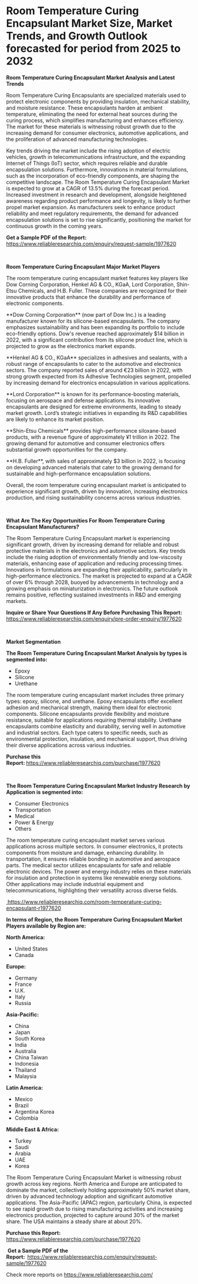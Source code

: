 <p><h1>Room Temperature Curing Encapsulant Market Size, Market Trends, and Growth Outlook forecasted for period from 2025 to 2032</h1></p><p><strong>Room Temperature Curing Encapsulant Market Analysis and Latest Trends</strong></p>
<p><p>Room Temperature Curing Encapsulants are specialized materials used to protect electronic components by providing insulation, mechanical stability, and moisture resistance. These encapsulants harden at ambient temperature, eliminating the need for external heat sources during the curing process, which simplifies manufacturing and enhances efficiency. The market for these materials is witnessing robust growth due to the increasing demand for consumer electronics, automotive applications, and the proliferation of advanced manufacturing technologies.</p><p>Key trends driving the market include the rising adoption of electric vehicles, growth in telecommunications infrastructure, and the expanding Internet of Things (IoT) sector, which requires reliable and durable encapsulation solutions. Furthermore, innovations in material formulations, such as the incorporation of eco-friendly components, are shaping the competitive landscape. The Room Temperature Curing Encapsulant Market is expected to grow at a CAGR of 13.5% during the forecast period. Increased investment in research and development, alongside heightened awareness regarding product performance and longevity, is likely to further propel market expansion. As manufacturers seek to enhance product reliability and meet regulatory requirements, the demand for advanced encapsulation solutions is set to rise significantly, positioning the market for continuous growth in the coming years.</p></p>
<p><strong>Get a Sample PDF of the Report:&nbsp;</strong> <a href="https://www.reliableresearchiq.com/enquiry/request-sample/1977620?utm_campaign=2224&utm_medium=2&utm_source=Github&utm_content=ia&utm_term=04022025&utm_id=room-temperature-curing-encapsulant">https://www.reliableresearchiq.com/enquiry/request-sample/1977620</a></p>
<p>&nbsp;</p>
<p><strong>Room Temperature Curing Encapsulant Major Market Players</strong></p>
<p><p>The room temperature curing encapsulant market features key players like Dow Corning Corporation, Henkel AG & CO., KGaA, Lord Corporation, Shin-Etsu Chemicals, and H.B. Fuller. These companies are recognized for their innovative products that enhance the durability and performance of electronic components.</p><p>**Dow Corning Corporation** (now part of Dow Inc.) is a leading manufacturer known for its silicone-based encapsulants. The company emphasizes sustainability and has been expanding its portfolio to include eco-friendly options. Dow's revenue reached approximately $14 billion in 2022, with a significant contribution from its silicone product line, which is projected to grow as the electronics market expands.</p><p>**Henkel AG & CO., KGaA** specializes in adhesives and sealants, with a robust range of encapsulants to cater to the automotive and electronics sectors. The company reported sales of around €23 billion in 2022, with strong growth expected from its Adhesive Technologies segment, propelled by increasing demand for electronics encapsulation in various applications.</p><p>**Lord Corporation** is known for its performance-boosting materials, focusing on aerospace and defense applications. Its innovative encapsulants are designed for extreme environments, leading to steady market growth. Lord’s strategic initiatives in expanding its R&D capabilities are likely to enhance its market position.</p><p>**Shin-Etsu Chemicals** provides high-performance siloxane-based products, with a revenue figure of approximately ¥1 trillion in 2022. The growing demand for automotive and consumer electronics offers substantial growth opportunities for the company.</p><p>**H.B. Fuller**, with sales of approximately $3 billion in 2022, is focusing on developing advanced materials that cater to the growing demand for sustainable and high-performance encapsulation solutions.</p><p>Overall, the room temperature curing encapsulant market is anticipated to experience significant growth, driven by innovation, increasing electronics production, and rising sustainability concerns across various industries.</p></p>
<p>&nbsp;</p>
<p><strong>What Are The Key Opportunities For Room Temperature Curing Encapsulant Manufacturers?</strong></p>
<p><p>The Room Temperature Curing Encapsulant market is experiencing significant growth, driven by increasing demand for reliable and robust protective materials in the electronics and automotive sectors. Key trends include the rising adoption of environmentally friendly and low-viscosity materials, enhancing ease of application and reducing processing times. Innovations in formulations are expanding their applicability, particularly in high-performance electronics. The market is projected to expand at a CAGR of over 6% through 2028, buoyed by advancements in technology and a growing emphasis on miniaturization in electronics. The future outlook remains positive, reflecting sustained investments in R&D and emerging markets.</p></p>
<p><strong>Inquire or Share Your Questions If Any Before Purchasing This Report:</strong> <a href="https://www.reliableresearchiq.com/enquiry/pre-order-enquiry/1977620?utm_campaign=2224&utm_medium=2&utm_source=Github&utm_content=ia&utm_term=04022025&utm_id=room-temperature-curing-encapsulant">https://www.reliableresearchiq.com/enquiry/pre-order-enquiry/1977620</a></p>
<p>&nbsp;</p>
<p><strong>Market Segmentation</strong></p>
<p><strong>The Room Temperature Curing Encapsulant Market Analysis by types is segmented into:</strong></p>
<p><ul><li>Epoxy</li><li>Silicone</li><li>Urethane</li></ul></p>
<p><p>The room temperature curing encapsulant market includes three primary types: epoxy, silicone, and urethane. Epoxy encapsulants offer excellent adhesion and mechanical strength, making them ideal for electronic components. Silicone encapsulants provide flexibility and moisture resistance, suitable for applications requiring thermal stability. Urethane encapsulants combine elasticity and durability, serving well in automotive and industrial sectors. Each type caters to specific needs, such as environmental protection, insulation, and mechanical support, thus driving their diverse applications across various industries.</p></p>
<p><strong>Purchase this Report:&nbsp;</strong><a href="https://www.reliableresearchiq.com/purchase/1977620?utm_campaign=2224&utm_medium=2&utm_source=Github&utm_content=ia&utm_term=04022025&utm_id=room-temperature-curing-encapsulant">https://www.reliableresearchiq.com/purchase/1977620</a></p>
<p>&nbsp;</p>
<p><strong>The Room Temperature Curing Encapsulant Market Industry Research by Application is segmented into:</strong></p>
<p><ul><li>Consumer Electronics</li><li>Transportation</li><li>Medical</li><li>Power & Energy</li><li>Others</li></ul></p>
<p><p>The room temperature curing encapsulant market serves various applications across multiple sectors. In consumer electronics, it protects components from moisture and damage, enhancing durability. In transportation, it ensures reliable bonding in automotive and aerospace parts. The medical sector utilizes encapsulants for safe and reliable electronic devices. The power and energy industry relies on these materials for insulation and protection in systems like renewable energy solutions. Other applications may include industrial equipment and telecommunications, highlighting their versatility across diverse fields.</p></p>
<p><a href="https://www.reliableresearchiq.com/room-temperature-curing-encapsulant-r1977620?utm_campaign=2224&utm_medium=2&utm_source=Github&utm_content=ia&utm_term=04022025&utm_id=room-temperature-curing-encapsulant">&nbsp;https://www.reliableresearchiq.com/room-temperature-curing-encapsulant-r1977620</a></p>
<p><strong>In terms of Region, the Room Temperature Curing Encapsulant Market Players available by Region are:</strong></p>
<p>
    <p> <strong> North America: </strong>
        <ul>
            <li>United States</li>
            <li>Canada</li>
        </ul>
        </p> 
    <p> <strong> Europe: </strong>
        <ul>
            <li>Germany</li>
            <li>France</li>
            <li>U.K.</li>
            <li>Italy</li>
            <li>Russia</li>
        </ul>
        </p> 
    <p> <strong> Asia-Pacific: </strong>
        <ul>
            <li>China</li>
            <li>Japan</li>
            <li>South Korea</li>
            <li>India</li>
            <li>Australia</li>
            <li>China Taiwan</li>
            <li>Indonesia</li>
            <li>Thailand</li>
            <li>Malaysia</li>
        </ul>
        </p> 
    <p> <strong> Latin America: </strong>
        <ul>
            <li>Mexico</li>
            <li>Brazil</li>
            <li>Argentina Korea</li>
            <li>Colombia</li>
        </ul>
        </p> 
    <p> <strong> Middle East & Africa: </strong>
        <ul>
            <li>Turkey</li>
            <li>Saudi</li>
            <li>Arabia</li>
            <li>UAE</li>
            <li>Korea</li>
        </ul>
    </p>
    </p>
<p><p>The Room Temperature Curing Encapsulant Market is witnessing robust growth across key regions. North America and Europe are anticipated to dominate the market, collectively holding approximately 50% market share, driven by advanced technology adoption and significant automotive applications. The Asia-Pacific (APAC) region, particularly China, is expected to see rapid growth due to rising manufacturing activities and increasing electronics production, projected to capture around 30% of the market share. The USA maintains a steady share at about 20%.</p></p>
<p><strong>Purchase this Report: </strong><a href="https://www.reliableresearchiq.com/purchase/1977620?utm_campaign=2224&utm_medium=2&utm_source=Github&utm_content=ia&utm_term=04022025&utm_id=room-temperature-curing-encapsulant">https://www.reliableresearchiq.com/purchase/1977620</a></p>
<p>&nbsp;<strong>Get a Sample PDF of the Report:&nbsp;&nbsp;</strong><a href="https://www.reliableresearchiq.com/enquiry/request-sample/1977620?utm_campaign=2224&utm_medium=2&utm_source=Github&utm_content=ia&utm_term=04022025&utm_id=room-temperature-curing-encapsulant">https://www.reliableresearchiq.com/enquiry/request-sample/1977620</a></p>
<p><strong></strong></p>
<p>Check more reports on <a href="https://www.reliableresearchiq.com/?utm_campaign=2224&utm_medium=2&utm_source=Github&utm_content=ia&utm_term=04022025&utm_id=room-temperature-curing-encapsulant">https://www.reliableresearchiq.com/</a></p>